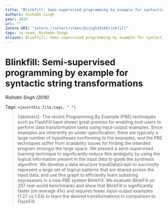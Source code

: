 ```yaml
---
title: "Blinkfill: Semi-supervised programming by example for syntactic string transformations"
authors: Rishabh Singh
year: 2016
url: ""
Zotero URI: "zotero://select/items/@singh2016blinkfill"
tags: to-read, Rishabh-Singh
aliases: Blinkfill: Semi-supervised programming by example for syntactic string transformations
---
```


# Blinkfill: Semi-supervised programming by example for syntactic string transformations  
_Rishabh Singh (2016)_

Tags: `=join(this.file.tags, " ")`

> [!abstract]-
> The recent Programming By Example (PBE) techniques such as FlashFill have shown great promise for enabling end-users to perform data transformation tasks using input-output examples. Since examples are inherently an under-specification, there are typically a large number of hypotheses conforming to the examples, and the PBE techniques suffer from scalability issues for finding the intended program amongst the large space. We present a semi-supervised learning technique to significantly reduce this ambiguity by using the logical information present in the input data to guide the synthesis algorithm. We develop a data structure InputDataGraph to succinctly represent a large set of logical patterns that are shared across the input data, and use this graph to efficiently learn substring expressions in a new PBE system BlinkFill. We evaluate BlinkFill on 207 real-world benchmarks and show that BlinkFill is significantly faster (on average 41x) and requires fewer input-output examples (1.27 vs 1.53) to learn the desired transformations in comparison to FlashFill.


